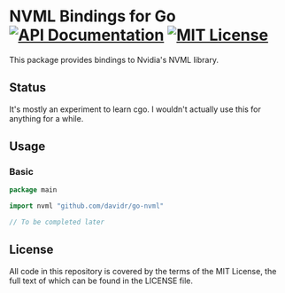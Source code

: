 # NVML Bindings for Go [![API Documentation][godoc-svg]][godoc-url] [![MIT License][license-svg]][license-url]


This package provides bindings to Nvidia's NVML library.


## Status

It's mostly an experiment to learn cgo. I wouldn't actually use this for
anything for a while.

## Usage

### Basic

```go
package main

import nvml "github.com/davidr/go-nvml"

// To be completed later
```

## License

All code in this repository is covered by the terms of the MIT License, the full
text of which can be found in the LICENSE file.

[godoc-url]: https://godoc.org/github.com/davidr/go-nvml
[godoc-svg]: https://godoc.org/github.com/davidr/go-nvml?status.svg
[license-url]: https://github.com/davidr/go-nvml/blob/master/LICENSE
[license-svg]: https://img.shields.io/badge/license-MIT-blue.svg
